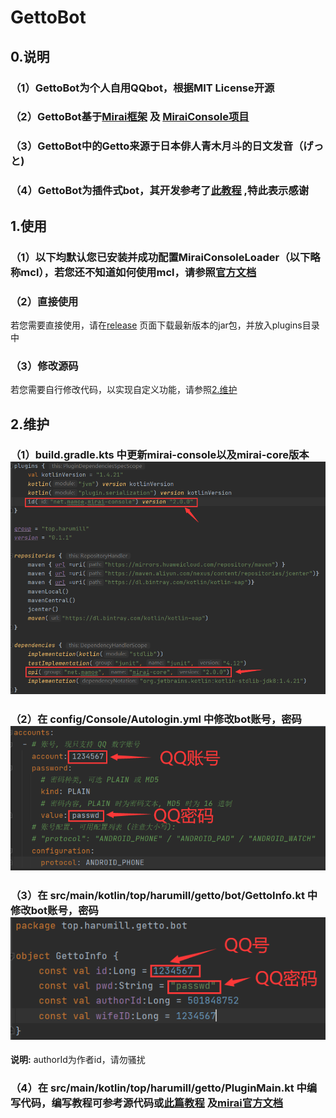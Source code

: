 # GettoBot
## 0.说明
### （1）GettoBot为个人自用QQbot，根据MIT License开源
### （2）GettoBot基于[Mirai框架](https://github.com/mamoe/mirai) 及 [MiraiConsole项目](https://github.com/mamoe/mirai-console)
### （3）GettoBot中的Getto来源于日本俳人青木月斗的日文发音（げっと)
### （4）GettoBot为插件式bot，其开发参考了[此教程](https://blog.csdn.net/qq_40832960/article/details/111830412?utm_medium=distribute.pc_relevant.none-task-blog-baidujs_title-3&spm=1001.2101.3001.4242) ,特此表示感谢
## 1.使用
### （1）以下均默认您已安装并成功配置MiraiConsoleLoader（以下略称mcl），若您还不知道如何使用mcl，请参照[官方文档](https://github.com/mamoe/mirai-console/blob/master/docs/Run.md)
### （2）直接使用
若您需要直接使用，请在[release](https://github.com/Mill413/GettoBot/releases) 页面下载最新版本的jar包，并放入plugins目录中
### （3）修改源码
若您需要自行修改代码，以实现自定义功能，请参照[2.维护](#2.维护)
## 2.维护
### （1）build.gradle.kts 中更新mirai-console以及mirai-core版本![img.png](doc/img.png)
### （2）在 config/Console/Autologin.yml 中修改bot账号，密码![img.png](doc/img2.png)
### （3）在 src/main/kotlin/top/harumill/getto/bot/GettoInfo.kt 中修改bot账号，密码![img.png](doc/img3.png)
**说明:** authorId为作者id，请勿骚扰
### （4）在 src/main/kotlin/top/harumill/getto/PluginMain.kt 中编写代码，编写教程可参考源代码或[此篇教程](https://blog.csdn.net/qq_40832960/article/details/111830412?utm_medium=distribute.pc_relevant.none-task-blog-baidujs_title-3&spm=1001.2101.3001.4242) 及[mirai官方文档](https://github.com/mamoe/mirai/blob/dev/docs/README.md)